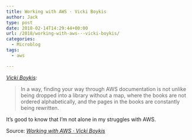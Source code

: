 ```yaml
---
title: Working with AWS · Vicki Boykis
author: Jack
type: post
date: 2018-02-14T14:29:44+00:00
url: /2018/working-with-aws-·-vicki-boykis/
categories:
  - Microblog
tags:
  - aws

---
```

_[Vicki Boykis][1]:_

> In a way, finding your way through AWS documentation is not unlike being dropped into a library without a map, where the books are not ordered alphabetically, and the pages in the books are constantly being rewritten.

It&#8217;s good to know that I&#8217;m not alone in my struggles with AWS.

Source: _[Working with AWS · Vicki Boykis][1]_

 [1]: http://veekaybee.github.io/2018/01/28/working-with-aws/